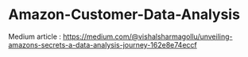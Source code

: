 # Amazon-Customer-Data-Analysis
Medium article : https://medium.com/@vishalsharmagollu/unveiling-amazons-secrets-a-data-analysis-journey-162e8e74eccf 
